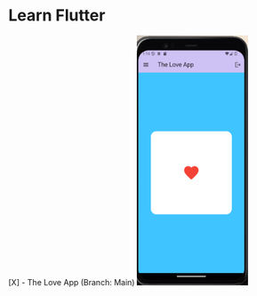 # Learn Flutter

[X] - The Love App (Branch: Main)
<img src="./repo_images/loveapp.png" width="200" height="450">
